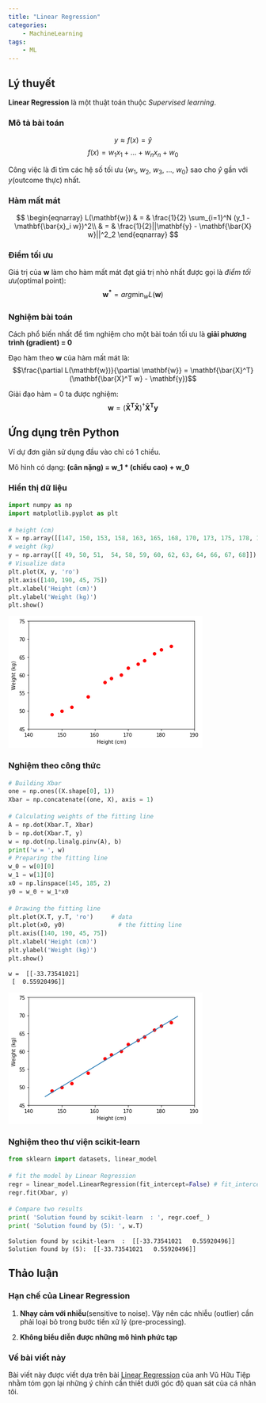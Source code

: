 ```yaml
---
title: "Linear Regression"
categories: 
    - MachineLearning
tags:
    - ML
---
```

## Lý thuyết
**Linear Regression** là một thuật toán thuộc *Supervised learning*.

### Mô tả bài toán
$$y \approx f(x) = \hat{y}$$
$$f(x) = w_1 x_1 + \ldots + w_n x_n + w_0$$

Công việc là đi tìm các hệ số tối ưu {$w_1$, $w_2$, $w_3$, $\ldots$, $w_0$} sao cho $\hat{y}$ gần với $y$(outcome thực) nhất.

### Hàm mất mát
$$
\begin{eqnarray}
L(\mathbf{w}) & = & \frac{1}{2} \sum_{i=1}^N (y_1 - \mathbf{\bar{x}_i w})^2\\
& = & \frac{1}{2}||\mathbf{y} - \mathbf{\bar{X} w}||^2_2 
\end{eqnarray}
$$

### Điểm tối ưu
Giá trị của $\mathbf{w}$ làm cho hàm mất mát đạt giá trị nhỏ nhất được gọi là *điểm tối ưu*(optimal point):
$$\mathbf{w^*} = arg \min_w L(\mathbf{w})$$

### Nghiệm bài toán
Cách phổ biến nhất để tìm nghiệm cho một bài toán tối ưu là **giải phương trình (gradient) = 0**

Đạo hàm theo $\mathbf{w}$ của hàm mất mát là:
$$\frac{\partial L(\mathbf{w})}{\partial \mathbf{w}} = \mathbf{\bar{X}^T} (\mathbf{\bar{X}^T w} - \mathbf{y})$$

Giải đạo hàm = 0 ta được nghiệm:
$$\mathbf{w} = (\mathbf{\bar{X}^T \bar{X}})^\dagger \mathbf{\bar{X}^T y}$$

## Ứng dụng trên Python
Ví dự đơn giản sử dụng đầu vào chỉ có 1 chiều.

Mô hình có dạng:
**(cân nặng) = w_1 * (chiều cao) + w_0**

### Hiển thị dữ liệu


```python
import numpy as np 
import matplotlib.pyplot as plt

# height (cm)
X = np.array([[147, 150, 153, 158, 163, 165, 168, 170, 173, 175, 178, 180, 183]]).T
# weight (kg)
y = np.array([[ 49, 50, 51,  54, 58, 59, 60, 62, 63, 64, 66, 67, 68]]).T
# Visualize data 
plt.plot(X, y, 'ro')
plt.axis([140, 190, 45, 75])
plt.xlabel('Height (cm)')
plt.ylabel('Weight (kg)')
plt.show()
```


![png][output_2_0.png]


### Nghiệm theo công thức


```python
# Building Xbar 
one = np.ones((X.shape[0], 1))
Xbar = np.concatenate((one, X), axis = 1)

# Calculating weights of the fitting line 
A = np.dot(Xbar.T, Xbar)
b = np.dot(Xbar.T, y)
w = np.dot(np.linalg.pinv(A), b)
print('w = ', w)
# Preparing the fitting line 
w_0 = w[0][0]
w_1 = w[1][0]
x0 = np.linspace(145, 185, 2)
y0 = w_0 + w_1*x0

# Drawing the fitting line 
plt.plot(X.T, y.T, 'ro')     # data 
plt.plot(x0, y0)               # the fitting line
plt.axis([140, 190, 45, 75])
plt.xlabel('Height (cm)')
plt.ylabel('Weight (kg)')
plt.show()
```

    w =  [[-33.73541021]
     [  0.55920496]]



![png][output_4_1.png]


### Nghiệm theo thư viện scikit-learn


```python
from sklearn import datasets, linear_model

# fit the model by Linear Regression
regr = linear_model.LinearRegression(fit_intercept=False) # fit_intercept = False for calculating the bias
regr.fit(Xbar, y)

# Compare two results
print( 'Solution found by scikit-learn  : ', regr.coef_ )
print( 'Solution found by (5): ', w.T)
```

    Solution found by scikit-learn  :  [[-33.73541021   0.55920496]]
    Solution found by (5):  [[-33.73541021   0.55920496]]


## Thảo luận

### Hạn chế của Linear Regression
1. **Nhạy cảm với nhiễu**(sensitive to noise). Vậy nên các nhiễu (outlier) cần phải loại bỏ trong bước tiền xử lý (pre-processing).

2. **Không biểu diễn được những mô hình phức tạp**

### Về bài viết này
Bài viết này được viết dựa trên bài [Linear Regression][fundaml_link] của anh Vũ Hữu Tiệp nhằm tóm gọn lại những ý chính cần thiết dưới góc độ quan sát của cá nhân tôi.


[fundaml_link]: https://machinelearningcoban.com/2016/12/28/linearregression/
[output_2_0.png]: /images/2018-06-05-linear-regression/output_2_0.png
[output_4_1.png]: /images/2018-06-05-linear-regression/output_4_1.png
